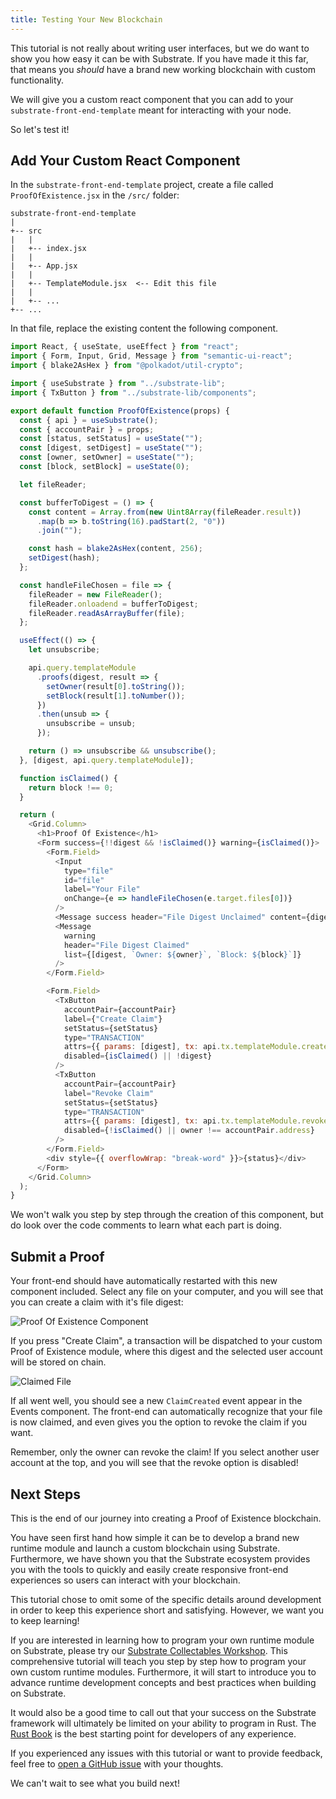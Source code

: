```yaml
---
title: Testing Your New Blockchain
---
```


This tutorial is not really about writing user interfaces, but we do want to show you
how easy it can be with Substrate. If you have made it this far, that means you
_should_ have a brand new working blockchain with custom functionality.

We will give you a custom react component that you can add to your
`substrate-front-end-template` meant for interacting with your node.

So let's test it!

## Add Your Custom React Component

In the `substrate-front-end-template` project, create a file called
`ProofOfExistence.jsx` in the `/src/` folder:

```
substrate-front-end-template
|
+-- src
|   |
|   +-- index.jsx
|   |
|   +-- App.jsx 
|   |
|   +-- TemplateModule.jsx  <-- Edit this file
|   |
|   +-- ...
+-- ...
```

In that file, replace the existing content the following component.

```js
import React, { useState, useEffect } from "react";
import { Form, Input, Grid, Message } from "semantic-ui-react";
import { blake2AsHex } from "@polkadot/util-crypto";

import { useSubstrate } from "../substrate-lib";
import { TxButton } from "../substrate-lib/components";

export default function ProofOfExistence(props) {
  const { api } = useSubstrate();
  const { accountPair } = props;
  const [status, setStatus] = useState("");
  const [digest, setDigest] = useState("");
  const [owner, setOwner] = useState("");
  const [block, setBlock] = useState(0);

  let fileReader;

  const bufferToDigest = () => {
    const content = Array.from(new Uint8Array(fileReader.result))
      .map(b => b.toString(16).padStart(2, "0"))
      .join("");

    const hash = blake2AsHex(content, 256);
    setDigest(hash);
  };

  const handleFileChosen = file => {
    fileReader = new FileReader();
    fileReader.onloadend = bufferToDigest;
    fileReader.readAsArrayBuffer(file);
  };

  useEffect(() => {
    let unsubscribe;

    api.query.templateModule
      .proofs(digest, result => {
        setOwner(result[0].toString());
        setBlock(result[1].toNumber());
      })
      .then(unsub => {
        unsubscribe = unsub;
      });

    return () => unsubscribe && unsubscribe();
  }, [digest, api.query.templateModule]);

  function isClaimed() {
    return block !== 0;
  }

  return (
    <Grid.Column>
      <h1>Proof Of Existence</h1>
      <Form success={!!digest && !isClaimed()} warning={isClaimed()}>
        <Form.Field>
          <Input
            type="file"
            id="file"
            label="Your File"
            onChange={e => handleFileChosen(e.target.files[0])}
          />
          <Message success header="File Digest Unclaimed" content={digest} />
          <Message
            warning
            header="File Digest Claimed"
            list={[digest, `Owner: ${owner}`, `Block: ${block}`]}
          />
        </Form.Field>

        <Form.Field>
          <TxButton
            accountPair={accountPair}
            label={"Create Claim"}
            setStatus={setStatus}
            type="TRANSACTION"
            attrs={{ params: [digest], tx: api.tx.templateModule.createClaim }}
            disabled={isClaimed() || !digest}
          />
          <TxButton
            accountPair={accountPair}
            label="Revoke Claim"
            setStatus={setStatus}
            type="TRANSACTION"
            attrs={{ params: [digest], tx: api.tx.templateModule.revokeClaim }}
            disabled={!isClaimed() || owner !== accountPair.address}
          />
        </Form.Field>
        <div style={{ overflowWrap: "break-word" }}>{status}</div>
      </Form>
    </Grid.Column>
  );
}
```

We won't walk you step by step through the creation of this component, but do
look over the code comments to learn what each part is doing.

## Submit a Proof

Your front-end should have automatically restarted with this new component
included. Select any file on your computer, and you will see that you can create a claim
with it's file digest:

![Proof Of Existence Component](assets/poe-component.png)

If you press "Create Claim", a transaction will be dispatched to your custom
Proof of Existence module, where this digest and the selected user account will
be stored on chain.

![Claimed File](assets/poe-claimed.png)

If all went well, you should see a new `ClaimCreated` event appear in the Events
component. The front-end can automatically recognize that your file is now
claimed, and even gives you the option to revoke the claim if you want.

Remember, only the owner can revoke the claim! If you select another user
account at the top, and you will see that the revoke option is disabled!

## Next Steps

This is the end of our journey into creating a Proof of Existence blockchain.

You have seen first hand how simple it can be to develop a brand new runtime
module and launch a custom blockchain using Substrate. Furthermore, we have
shown you that the Substrate ecosystem provides you with the tools to quickly
and easily create responsive front-end experiences so users can interact with
your blockchain.

This tutorial chose to omit some of the specific details around development in
order to keep this experience short and satisfying. However, we want you to keep
learning!

If you are interested in learning how to program your own runtime module on
Substrate, please try our [Substrate Collectables
Workshop](https://substrate.dev/substrate-collectables-workshop/). This
comprehensive tutorial will teach you step by step how to program your own
custom runtime modules. Furthermore, it will start to introduce you to advance
runtime development concepts and best practices when building on Substrate.

It would also be a good time to call out that your success on the Substrate
framework will ultimately be limited on your ability to program in Rust. The
[Rust Book](https://doc.rust-lang.org/book/) is the best starting point for
developers of any experience.

If you experienced any issues with this tutorial or want to provide feedback,
feel free to [open a GitHub
issue](https://github.com/substrate-developer-hub/substrate-developer-hub.github.io/issues/new)
with your thoughts.

We can't wait to see what you build next!
